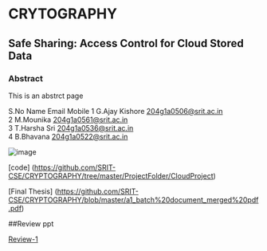 # CRYTOGRAPHY
## Safe Sharing: Access Control for Cloud Stored Data
<h3> Abstract </h3>
<p>This is an abstrct page</p>



S.No	Name	           Email	                 Mobile
1     G.Ajay Kishore   204g1a0506@srit.ac.in         
2     M.Mounika        204g1a0561@srit.ac.in      
3     T.Harsha Sri     204g1a0536@srit.ac.in     
4     B.Bhavana        204g1a0522@srit.ac.in

![image](https://github.com/SRIT-CSE/CRYPTOGRAPHY/assets/94584310/88c387c4-5192-4408-bef7-f72a7bc92ac1)

[code] (https://github.com/SRIT-CSE/CRYPTOGRAPHY/tree/master/ProjectFolder/CloudProject)

[Final Thesis] (https://github.com/SRIT-CSE/CRYPTOGRAPHY/blob/master/a1_batch%20document_merged%20pdf.pdf)

##Review ppt

[Review-1](https://github.com/SRIT-CSE/CRYPTOGRAPHY/blob/master/BATCH%20A1%20Review%201.pptx)

